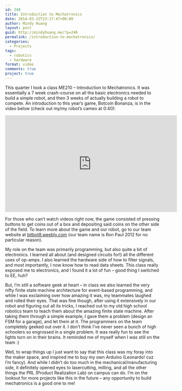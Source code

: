 ```yaml
---
id: 248
title: Introduction to Mechatronics
date: 2014-03-22T23:17:47+00:00
author: Mindy Huang
layout: post
guid: http://mindyhuang.me/?p=248
permalink: /introduction-to-mechatronics/
categories:
  - Projects
tags:
  - robotics
  - hardware
format: video
comments: true
project: true
---
```

This quarter I took a class ME210 &#8211; Introduction to Mechatronics. It was essentially a 7 week crash-course on all the basic electronics needed to build a simple robot, and then 3 weeks of actually building a robot to compete. An introduction to this year&#8217;s game, Botcoin Bonanza, is in the video below (check out my/my robot&#8217;s cameo at 0:40):

<iframe width="560" height="315" src="https://www.youtube.com/embed/Vv-xu6FFCfE?list=PLSWmzCgI9eSR4IpOQojdPHWelDS3t_x_t" frameborder="0"></iframe>

For those who can&#8217;t watch videos right now, the game consisted of pressing buttons to get coins out of a box and depositing said coins on the other side of the field. To learn more about the game and our robot, go to our team website at [bitbot8.weebly.com](http://bitbot8.weebly.com/) (our team name is Ron Paul 2012 for no particular reason).

My role on the team was primarily programming, but also quite a bit of electronics. I learned all about (and designed circuits for!) all the different uses of op-amps. I also learned the hardware side of how to filter signals, and most importantly, I now know how to read data sheets. This class really exposed me to electronics, and I found it a lot of fun &#8211; good thing I switched to EE, huh?

But, I&#8217;m still a software geek at heart &#8211; in class we also learned the very nifty finite state machine architecture for event-based programming, and while I was exclaiming over how amazing it was, my teammates laughed and rolled their eyes. That was fine though, after using it extensively in our robot and figuring out all its tricks, I reached out to my old high school robotics team to teach them about the amazing finite state machine. After taking them through a simple example, I gave them a problem (design an FSM for a garage), and let them at it. The programmers on the team completely geeked out over it. I don&#8217;t think I&#8217;ve never seen a bunch of high schoolers so engrossed in a single problem. It was really fun to see the lights turn on in their brains. It reminded me of myself when I was still on the team :)

Well, to wrap things up I just want to say that this class was my foray into the maker space, and inspired me to buy my own Arduino (Leonardo! cuz I&#8217;m fancy). And while I didn&#8217;t do too much in the mechanical/manufacturing side, it definitely opened eyes to lasercutting, milling, and all the other things the PRL (Product Realization Lab) on campus can do. I&#8217;m on the lookout for more projects like this in the future &#8211; any opportunity to build mechatronics is a good one to me!

&nbsp;